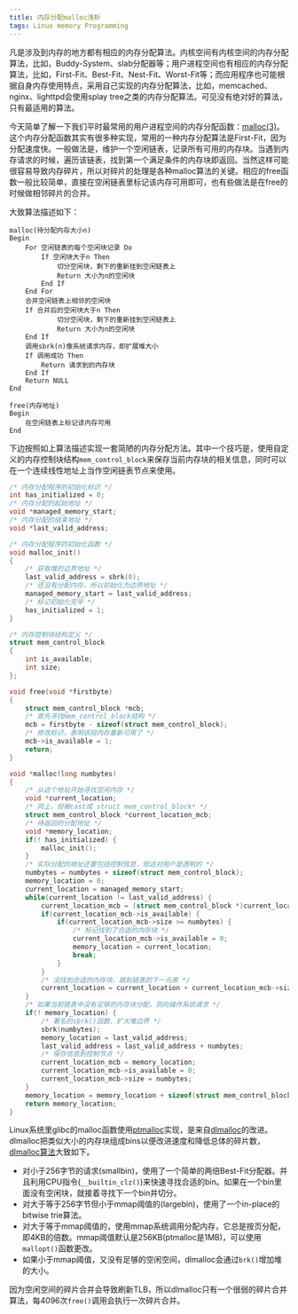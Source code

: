 ```yaml
---
title: 内存分配malloc浅析
tags: Linux memory Programming
---
```


凡是涉及到内存的地方都有相应的内存分配算法。内核空间有内核空间的内存分配算法，比如，Buddy-System、slab分配器等；用户进程空间也有相应的内存分配算法，比如，First-Fit、Best-Fit、Nest-Fit、Worst-Fit等；而应用程序也可能根据自身内存使用特点，采用自己实现的内存分配算法，比如，memcached、nginx、lighttpd会使用splay tree之类的内存分配算法。可见没有绝对好的算法，只有最适用的算法。

今天简单了解一下我们平时最常用的用户进程空间的内存分配函数：[malloc(3)](http://www.man7.org/linux/man-pages/man3/malloc.3.html)。这个内存分配函数其实有很多种实现，常用的一种内存分配算法是First-Fit，因为分配速度快。一般做法是，维护一个空闲链表，记录所有可用的内存块。当遇到内存请求的时候，遍历该链表，找到第一个满足条件的内存块即返回。当然这样可能很容易导致内存碎片，所以对碎片的处理是各种malloc算法的关键。相应的free函数一般比较简单，直接在空闲链表里标记该内存可用即可，也有些做法是在free的时候做相邻碎片的合并。

大致算法描述如下：

```
malloc(待分配内存大小n)
Begin
    For 空闲链表的每个空闲块记录 Do
        If 空闲块大于n Then
            切分空闲块，剩下的重新挂到空闲链表上
            Return 大小为n的空闲块
        End If
    End For
    合并空闲链表上相邻的空闲块
    If 合并后的空闲块大于n Then
            切分空闲块，剩下的重新挂到空闲链表上
            Return 大小为n的空闲块
    End If
    调用sbrk(n)像系统请求内存，即扩展堆大小
    If 调用成功 Then
        Return 请求到的内存块
    End If
    Return NULL
End

free(内存地址)
Begin
    在空闲链表上标记该内存可用
End
```

下边按照如上算法描述实现一套简陋的内存分配方法。其中一个技巧是，使用自定义的内存控制块结构`mem_control_block`来保存当前内存块的相关信息，同时可以在一个连续线性地址上当作空闲链表节点来使用。

```c
/* 内存分配程序的初始化标识 */
int has_initialized = 0;
/* 内存分配的起始地址 */
void *managed_memory_start;
/* 内存分配的结束地址 */
void *last_valid_address;

/* 内存分配程序的初始化函数 */
void malloc_init()
{
    /* 获取堆的边界地址 */
    last_valid_address = sbrk(0);
    /* 还没有分配内存，所以初始化为边界地址 */
    managed_memory_start = last_valid_address;
    /* 标记初始化完毕 */
    has_initialized = 1;
}

/* 内存控制块结构定义 */
struct mem_control_block
{
    int is_available;
    int size;
};

void free(void *firstbyte)
{
    struct mem_control_block *mcb;
    /* 首先寻找mem_control_block结构 */
    mcb = firstbyte - sizeof(struct mem_control_block);
    /* 修改标识，表明该段内存重新可用了 */
    mcb->is_available = 1;
    return;
}

void *malloc(long numbytes)
{
    /* 从这个地址开始寻找空闲内存 */
    void *current_location;
    /* 同上，但被cast成 struct mem_control_block* */
    struct mem_control_block *current_location_mcb;
    /* 待返回的分配地址 */
    void *memory_location;
    if(! has_initialized) {
        malloc_init();
    }
    /* 实际分配的地址还要包括控制信息，但这对用户是透明的 */
    numbytes = numbytes + sizeof(struct mem_control_block);
    memory_location = 0;
    current_location = managed_memory_start;
    while(current_location != last_valid_address) {
        current_location_mcb = (struct mem_control_block *)current_location;
        if(current_location_mcb->is_available) {
            if(current_location_mcb->size >= numbytes) {
                /* 标记找到了合适的内存块 */
                current_location_mcb->is_available = 0;
                memory_location = current_location;
                break;
            }
        }
        /* 没找到合适的内存块，跳到链表的下一元素 */
        current_location = current_location + current_location_mcb->size;
    }
    /* 如果当前链表中没有足够的内存块分配，则向操作系统请求 */
    if(! memory_location) {
        /* 著名的sbrk()函数，扩大堆边界 */
        sbrk(numbytes);
        memory_location = last_valid_address;
        last_valid_address = last_valid_address + numbytes;
        /* 保存信息到控制节点 */
        current_location_mcb = memory_location;
        current_location_mcb->is_available = 0;
        current_location_mcb->size = numbytes;
    }
    memory_location = memory_location + sizeof(struct mem_control_block);
    return memory_location;
}
```

Linux系统里glibc的malloc函数使用[ptmalloc](http://sourceware.org/git/?p=glibc.git;a=tree;f=malloc)实现，是来自[dlmalloc](http://g.oswego.edu/dl/html/malloc.html)的改进。dlmalloc把类似大小的内存块组成bins以便改进速度和降低总体的碎片数，[dlmalloc算法](http://en.wikibooks.org/wiki/C_Programming/C_Reference/stdlib.h/malloc)大致如下。

- 对小于256字节的请求(smallbin)，使用了一个简单的两倍Best-Fit分配器。并且利用CPU指令(`__builtin_clz()`)来快速寻找合适的bin。如果在一个bin里面没有空闲块，就接着寻找下一个bin并切分。
- 对大于等于256字节但小于mmap阈值的(largebin)，使用了一个in-place的bitwise trie算法。
- 对大于等于mmap阈值的，使用mmap系统调用分配内存，它总是按页分配，即4KB的倍数。mmap阈值默认是256KB(ptmalloc是1MB)，可以使用`mallopt()`函数更改。
- 如果小于mmap阈值，又没有足够的空闲空间，dlmalloc会通过`brk()`增加堆的大小。

因为空闲空间的碎片合并会导致刷新TLB，所以dlmalloc只有一个很弱的碎片合并算法，每4096次`free()`调用会执行一次碎片合并。
